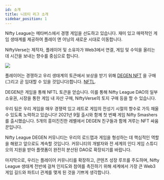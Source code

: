 ```yaml
---
id: 소개
title: 니프티 리그 소개
sidebar_position: 1
---
```


Nifty League는 메타버스에서 경쟁 게임을 선도하고 있습니다. 재미 있고 매력적인 게임 생태계를 제공하여 플레이 앤 어닝의 새로운 시대로 이동합니다.

NiftyVerse는 제작자, 플레이어 및 소유자가 Web3에서 연결, 게임 및 수익을 올리는 데 시간을 보내는 향수를 중심으로 합니다.

![](/img/story.gif)

플레이어는 경쟁하고 우리 생태계의 토큰에서 보상을 받기 위해 [DEGEN NFT](https://opensea.io/collection/niftydegen) 을 구매(그리고 곧 임대할 수 있을 것입니다)합니다. [NFTL](https://www.coingecko.com/en/coins/nifty-league).

DEGEN은 게임을 통해 NFTL 토큰을 얻습니다. 이를 통해 Nifty League DAO의 일부 소유권, 시장을 통한 게임 내 자산 구매, NiftyVerse의 토지 구매 등을 할 수 있습니다.

우리 팀은 우리 게임을 매우 경쟁력 있고 레트로 게임의 전성기 시절의 향수로 가득 채울 수 있도록 노력하고 있습니다! 2021년 9월 출시와 함께 첫 번째 게임 Nifty Smashers를 출시했습니다. 5개의 흥미진진한 레벨에서 DEGEN 친구들과 함께 겨루는 NFT 싸움꾼입니다.

Nifty League DEGEN 커뮤니티는 우리의 로드맵과 게임을 형성하는 데 핵심적인 역할을 해왔고 앞으로도 계속할 것입니다. 커뮤니티의 개발자와 전 세계의 인디 게임 스튜디오의 지원을 받아 플랫폼이 완전히 분산된 DAO로 확장되기를 바랍니다.

마지막으로, 우리는 플레이어 커뮤니티를 확장하고, 콘텐츠 성장 루프를 주도하며, Nifty League 생태계 전반에 걸쳐 인지도와 참여를 촉진하기 위해 세계에서 가장 큰 Web3 게임 길드와 파트너 관계를 맺게 된 것을 기쁘게 생각합니다.
